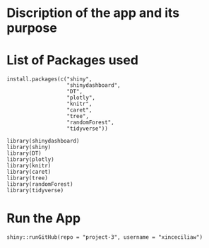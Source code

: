 # Discription of the app and its purpose

# List of Packages used
```
install.packages(c("shiny", 
                   "shinydashboard", 
                   "DT", 
                   "plotly", 
                   "knitr", 
                   "caret", 
                   "tree", 
                   "randomForest", 
                   "tidyverse"))
                   
library(shinydashboard)
library(shiny)
library(DT)
library(plotly)
library(knitr)
library(caret)
library(tree)
library(randomForest)
library(tidyverse)

```

# Run the App
```
shiny::runGitHub(repo = "project-3", username = "xinceciliaw")
```

